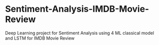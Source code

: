 # Sentiment-Analysis-IMDB-Movie-Review
Deep Learning project for Sentiment Analysis using 4 ML classical model and LSTM for IMDB Movie Review
